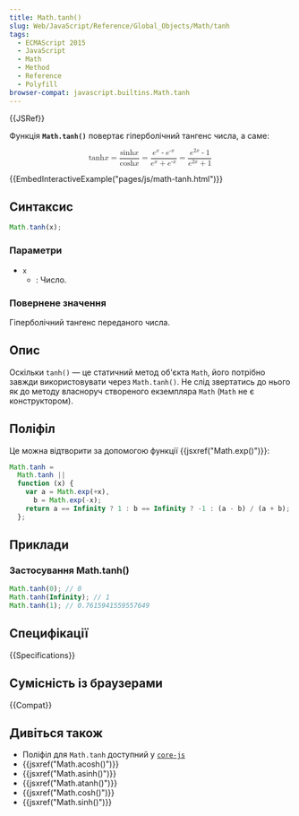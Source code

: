 ```yaml
---
title: Math.tanh()
slug: Web/JavaScript/Reference/Global_Objects/Math/tanh
tags:
  - ECMAScript 2015
  - JavaScript
  - Math
  - Method
  - Reference
  - Polyfill
browser-compat: javascript.builtins.Math.tanh
---
```


{{JSRef}}

Функція **`Math.tanh()`** повертає гіперболічний тангенс числа, а саме:

<math display="block"><semantics><mrow><mo lspace="0em" rspace="0em">tanh</mo>
<mi>x</mi>
<mo>=</mo>
<mfrac><mrow><mo lspace="0em" rspace="0em">sinh</mo>
<mi>x</mi>
</mrow><mrow><mo lspace="0em" rspace="0em">cosh</mo>
<mi>x</mi>
</mrow></mfrac><mo>=</mo>
<mfrac><mrow><msup><mi>e</mi>
<mi>x</mi>
</msup><mo>-</mo>
<msup><mi>e</mi>
<mrow><mo>-</mo>
<mi>x</mi>
</mrow></msup></mrow><mrow><msup><mi>e</mi>
<mi>x</mi>
</msup><mo>+</mo>
<msup><mi>e</mi>
<mrow><mo>-</mo>
<mi>x</mi>
</mrow></msup></mrow></mfrac><mo>=</mo>
<mfrac><mrow><msup><mi>e</mi>
<mrow><mn>2</mn>
<mi>x</mi>
</mrow></msup><mo>-</mo>
<mn>1</mn>
</mrow><mrow><msup><mi>e</mi>
<mrow><mn>2</mn>
<mi>x</mi>
</mrow></msup><mo>+</mo>
<mn>1</mn>
</mrow></mfrac></mrow><annotation encoding="TeX">\tanh x = \frac{\sinh x}{\cosh x} = \frac {e^x - e^{-x}}
{e^x + e^{-x}} = \frac{e^{2x} - 1}{e^{2x}+1}</annotation></semantics></math>

{{EmbedInteractiveExample("pages/js/math-tanh.html")}}

## Синтаксис

```js
Math.tanh(x);
```

### Параметри

- `x`
  - : Число.

### Повернене значення

Гіперболічний тангенс переданого числа.

## Опис

Оскільки `tanh()` — це статичний метод об'єкта `Math`, його потрібно завжди використовувати через `Math.tanh()`. Не слід звертатись до нього як до методу власноруч створеного екземпляра `Math` (`Math` не є конструктором).

## Поліфіл

Це можна відтворити за допомогою функції {{jsxref("Math.exp()")}}:

```js
Math.tanh =
  Math.tanh ||
  function (x) {
    var a = Math.exp(+x),
      b = Math.exp(-x);
    return a == Infinity ? 1 : b == Infinity ? -1 : (a - b) / (a + b);
  };
```

## Приклади

### Застосування Math.tanh()

```js
Math.tanh(0); // 0
Math.tanh(Infinity); // 1
Math.tanh(1); // 0.7615941559557649
```

## Специфікації

{{Specifications}}

## Сумісність із браузерами

{{Compat}}

## Дивіться також

- Поліфіл для `Math.tanh` доступний у [`core-js`](https://github.com/zloirock/core-js#ecmascript-math)
- {{jsxref("Math.acosh()")}}
- {{jsxref("Math.asinh()")}}
- {{jsxref("Math.atanh()")}}
- {{jsxref("Math.cosh()")}}
- {{jsxref("Math.sinh()")}}

